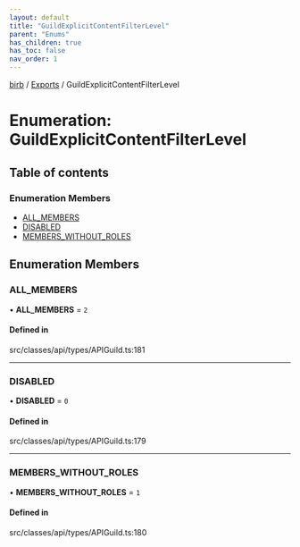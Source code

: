 ```yaml
---
layout: default
title: "GuildExplicitContentFilterLevel"
parent: "Enums"
has_children: true
has_toc: false
nav_order: 1
---
```


[birb](README.md) / [Exports](modules.md) / GuildExplicitContentFilterLevel

# Enumeration: GuildExplicitContentFilterLevel

## Table of contents

### Enumeration Members

- [ALL\_MEMBERS](GuildExplicitContentFilterLevel.md#all_members)
- [DISABLED](GuildExplicitContentFilterLevel.md#disabled)
- [MEMBERS\_WITHOUT\_ROLES](GuildExplicitContentFilterLevel.md#members_without_roles)

## Enumeration Members

### ALL\_MEMBERS

• **ALL\_MEMBERS** = ``2``

#### Defined in

src/classes/api/types/APIGuild.ts:181

___

### DISABLED

• **DISABLED** = ``0``

#### Defined in

src/classes/api/types/APIGuild.ts:179

___

### MEMBERS\_WITHOUT\_ROLES

• **MEMBERS\_WITHOUT\_ROLES** = ``1``

#### Defined in

src/classes/api/types/APIGuild.ts:180
